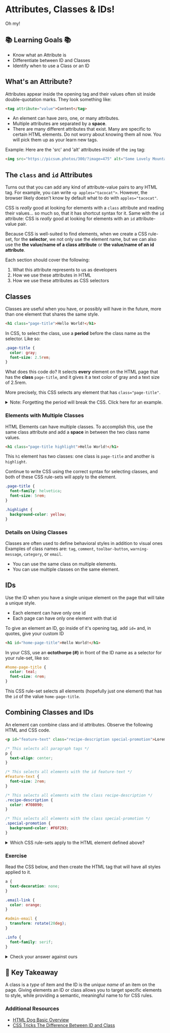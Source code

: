 # Attributes, Classes & IDs!

Oh my!

## 📚 Learning Goals 📚

- Know what an Attribute is
- Differentiate between ID and Classes
- Identify when to use a Class or an ID

## What's an Attribute?

Attributes appear inside the opening tag and their values often sit inside double-quotation marks. They look something like:

```html
<tag attribute="value">Content</tag>
```

- An element can have zero, one, or many attributes.
- Multiple attributes are separated by a **space**.
- There are many different attributes that exist. Many are specific to certain HTML elements. Do not worry about knowing them all now. You will pick them up as your learn new tags.

Example: Here are the 'src' and 'alt' attributes inside of the `img` tag:

```html
<img src="https://picsum.photos/300/?image=475" alt="Some Lovely Mountains">
```

## The `class` and `id` Attributes

Turns out that you can add any kind of attribute-value pairs to any HTML tag. For example, you can write `<p apples="tacocat">`. However, the browser likely doesn't know by default what to do with `apples="tacocat"`.

CSS is _really_ good at looking for elements with a `class` attribute and reading their values... so much so, that it has shortcut syntax for it. Same with the `id` attribute: CSS is _really_ good at looking for elements with an `id` attribute-value pair.

Because CSS is well-suited to find elements, when we create a CSS rule-set, for the **selector**, we not only use the element name, but we can also use the **the value/name of a class attribute** or **the value/name of an id attribute**.

Each section should cover the following:

1. What this attribute represents to us as developers
1. How we use these attributes in HTML
1. How we use these attributes as CSS selectors

## Classes

Classes are useful when you have, or possibly will have in the future, more than one element that shares the same style.

```html
<h1 class="page-title">Hello World!</h1>
```

In CSS, to select the class, use a **period** before the class name as the selector. Like so:

```css
.page-title {
  color: gray;
  font-size: 2.5rem;
}
```

What does this code do? It selects **every** element on the HTML page that has the **class** `page-title`, and it gives it a text color of gray and a text size of 2.5rem.

More precisely, this CSS selects any element that has `class="page-title"`.

<details>
  <summary>
    Note: Forgetting the period will break the CSS. Click here for an example.
  </summary>

  Read this CSS and determine what this does:

  ```css
  page-title {
    color: gray;
    font-size: 2.5rem;
  }
  ```

  It selects **every** element on the HTML page that **is a `<page-title>` element**, and it gives it a text color of gray and a text size of 2.5rem. If you didn't know, the `<page-title>` element doesn't exist... so it's likely that this CSS rule-set does nothing.

</details>

### Elements with Multiple Classes

HTML Elements can have multiple classes. To accomplish this, use the same class attribute and add a **space** in between the two class name values.

```html
<h1 class="page-title highlight">Hello World!</h1>
```

This `h1` element has two classes: one class is `page-title` and another is `highlight`.

Continue to write CSS using the correct syntax for selecting classes, and both of these CSS rule-sets will apply to the element.

```css
.page-title {
  font-family: helvetica;
  font-size: 5rem;
}

.highlight {
  background-color: yellow;
}
```

### Details on Using Classes

Classes are often used to define behavioral styles in addition to visual ones Examples of class names are: `tag`, `comment`, `toolbar-button`, `warning-message`, `category`, or `email`.

- You can use the same class on multiple elements.
- You can use multiple classes on the same element.

## IDs

Use the ID when you have a single unique element on the page that will take a unique style.

- Each element can have only one id
- Each page can have only one element with that id

To give an element an ID, go inside of it's opening tag, add `id=` and, in quotes, give your custom ID

```html
<h1 id="home-page-title">Hello World!</h1>
```

In your CSS, use an **octothorpe (#)** in front of the ID name as a selector for your rule-set, like so:

```css
#home-page-title {
  color: teal;
  font-size: 4rem;
}
```

This CSS rule-set selects all elements (hopefully just one element) that has the `id` of the value `home-page-title`.

## Combining Classes and IDs

An element can combine class and id attributes. Observe the following HTML and CSS code.

```html
<p id="feature-text" class="recipe-description special-promotion">Lorem ipsum ...</p>
```

```css
/* This selects all paragraph tags */
p {
  text-align: center;
}

/* This selects all elements with the id feature-text */
#feature-text {
  font-size: 2rem;
}

/* This selects all elements with the class recipe-description */
.recipe-description {
  color: #708090;
}

/* This selects all elements with the class special-promotion */
.special-promotion {
  background-color: #F6F293;
}
```

<details>
  <summary>
    Which CSS rule-sets apply to the HTML element defined above?
  </summary>

  All of them!
</details>

### Exercise

Read the CSS below, and then create the HTML tag that will have all styles applied to it.

```css
a {
  text-decoration: none;
}

.email-link {
  color: orange;
}

#admin-email {
  transform: rotate(20deg);
}

.info {
  font-family: serif;
}
```

<details>
  <summary>
    Check your answer against ours
  </summary>

  Your HTML may look like this (and might not include the `href` attribute or the "Some Link Text").

  The order of attributes does not matter.

  In this case, the order of classes does not matter.

  `<a id="admin-email" class="email-link info" href="mailto:admin@whoknows.com">Some Link Text</a>`
</details>

## 🔑 Key Takeaway

A class is a _type_ of item and the ID is the _unique name_ of an item on the page. Giving elements an ID or class allows you to target specific elements to style, while providing a semantic, meaningful name to for CSS rules.

### Additional Resources

- [HTML Dog Basic Overview](http://www.htmldog.com/guides/css/intermediate/classid/)
- [CSS Tricks The Difference Between ID and Class](https://css-tricks.com/the-difference-between-id-and-class/)
